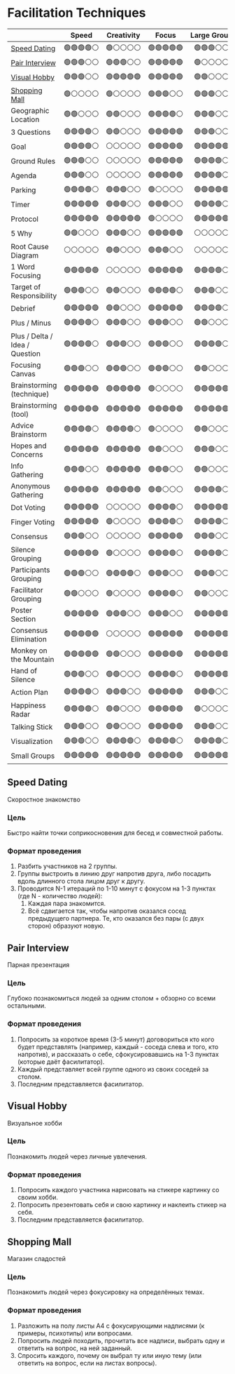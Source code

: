 # Facilitation Techniques

|                                   |   Speed    | Creativity |     Focus     | Large Group | Involvement |
|:----------------------------------|:----------:|:----------:|:-------------:|:-----------:|:-----------:|
| [Speed Dating](#speed-dating)     | 🟢🟢🟢🟢⚪  |   🟢⚪⚪⚪⚪   |  🟢🟢🟢🟢🟢   |  🟢🟢🟢⚪⚪   | 🟢🟢🟢🟢🟢  |
| [Pair Interview](#pair-interview) |  🟢🟢🟢⚪⚪  |  🟢🟢🟢⚪⚪  |  🟢🟢🟢🟢🟢   |   🟢⚪⚪⚪⚪    |   🟢🟢⚪⚪⚪   |
| [Visual Hobby](#visual-hobby)     |  🟢🟢🟢⚪⚪  | 🟢🟢🟢🟢🟢 |  🟢🟢🟢🟢🟢   |   🟢🟢⚪⚪⚪   | 🟢🟢🟢🟢🟢  |
| [Shopping Mall](#shopping-mall)   |   🟢⚪⚪⚪⚪   |   🟢⚪⚪⚪⚪   |   🟢🟢🟢⚪⚪    |  🟢🟢🟢⚪⚪   |  🟢🟢🟢🟢⚪  |
| Geographic Location               |  🟢🟢⚪⚪⚪   |  🟢🟢⚪⚪⚪   |   🟢🟢🟢🟢⚪   |  🟢🟢🟢⚪⚪   |  🟢🟢🟢🟢⚪  |
| 3 Questions                       | 🟢🟢🟢🟢⚪  |  🟢🟢⚪⚪⚪   |  🟢🟢🟢🟢🟢   |  🟢🟢🟢⚪⚪   |  🟢🟢🟢⚪⚪   |
| Goal                              | 🟢🟢🟢🟢⚪  |   ⚪⚪⚪⚪⚪    |  🟢🟢🟢🟢🟢   | 🟢🟢🟢🟢🟢  |  🟢🟢🟢⚪⚪   |
| Ground Rules                      |  🟢🟢🟢⚪⚪  |   ⚪⚪⚪⚪⚪    |  🟢🟢🟢🟢🟢   |  🟢🟢🟢🟢⚪  |   🟢🟢⚪⚪⚪   |
| Agenda                            |  🟢🟢🟢⚪⚪  |   ⚪⚪⚪⚪⚪    |  🟢🟢🟢🟢🟢   |  🟢🟢🟢🟢⚪  |  🟢🟢🟢🟢⚪  |
| Parking                           | 🟢🟢🟢🟢⚪  |  🟢🟢🟢⚪⚪  |    🟢⚪⚪⚪⚪     | 🟢🟢🟢🟢🟢  |   🟢🟢⚪⚪⚪   |
| Timer                             | 🟢🟢🟢🟢🟢 |  🟢🟢🟢⚪⚪  |   🟢🟢🟢⚪⚪    |  🟢🟢🟢🟢⚪  |  🟢🟢🟢🟢⚪  |
| Protocol                          | 🟢🟢🟢🟢🟢 | 🟢🟢🟢🟢🟢 |    🟢⚪⚪⚪⚪     | 🟢🟢🟢🟢🟢  |  🟢🟢🟢🟢⚪  |
| 5 Why                             |  🟢🟢⚪⚪⚪   |  🟢🟢🟢⚪⚪  |  🟢🟢🟢🟢🟢   |    ⚪⚪⚪⚪⚪    |  🟢🟢🟢⚪⚪   |
| Root Cause Diagram                |   ⚪⚪⚪⚪⚪    |  🟢🟢⚪⚪⚪   |   🟢🟢🟢⚪⚪    |    ⚪⚪⚪⚪⚪    |   🟢🟢⚪⚪⚪   |
| 1 Word Focusing                   | 🟢🟢🟢🟢🟢 |   ⚪⚪⚪⚪⚪    |  🟢🟢🟢🟢🟢   |  🟢🟢🟢🟢⚪  |  🟢🟢🟢🟢⚪  |
| Target of Responsibility          |  🟢🟢🟢⚪⚪  |  🟢🟢⚪⚪⚪   |   🟢🟢🟢🟢⚪   |  🟢🟢🟢⚪⚪   |  🟢🟢🟢⚪⚪   |
| Debrief                           | 🟢🟢🟢🟢🟢 |  🟢🟢⚪⚪⚪   |  🟢🟢🟢🟢🟢   |  🟢🟢🟢🟢⚪  | 🟢🟢🟢🟢🟢  |
| Plus / Minus                      | 🟢🟢🟢🟢⚪  |  🟢🟢🟢⚪⚪  |   🟢🟢🟢⚪⚪    |   🟢🟢⚪⚪⚪   |  🟢🟢🟢⚪⚪   |
| Plus / Delta / Idea / Question    | 🟢🟢🟢🟢⚪  |  🟢🟢🟢⚪⚪  |   🟢🟢🟢⚪⚪    |  🟢🟢🟢🟢⚪  |  🟢🟢🟢🟢⚪  |
| Focusing Canvas                   |  🟢🟢🟢⚪⚪  |  🟢🟢🟢⚪⚪  |   🟢🟢🟢⚪⚪    |   🟢🟢⚪⚪⚪   |  🟢🟢🟢⚪⚪   |
| Brainstorming (technique)         | 🟢🟢🟢🟢🟢 | 🟢🟢🟢🟢🟢 |    🟢⚪⚪⚪⚪     | 🟢🟢🟢🟢🟢  | 🟢🟢🟢🟢🟢  |
| Brainstorming (tool)              | 🟢🟢🟢🟢🟢 | 🟢🟢🟢🟢🟢 |  🟢🟢🟢🟢🟢   | 🟢🟢🟢🟢🟢  | 🟢🟢🟢🟢🟢  |
| Advice Brainstorm                 | 🟢🟢🟢🟢⚪  | 🟢🟢🟢🟢⚪  |    🟢⚪⚪⚪⚪     |   🟢🟢⚪⚪⚪   | 🟢🟢🟢🟢🟢  |
| Hopes and Concerns                | 🟢🟢🟢🟢🟢 | 🟢🟢🟢🟢🟢 |    🟢🟢⚪⚪⚪    |  🟢🟢🟢⚪⚪   |  🟢🟢🟢🟢⚪  |
| Info Gathering                    |  🟢🟢🟢⚪⚪  | 🟢🟢🟢🟢🟢 |   🟢🟢🟢⚪⚪    |   🟢🟢⚪⚪⚪   |  🟢🟢🟢⚪⚪   |
| Anonymous Gathering               | 🟢🟢🟢🟢🟢 | 🟢🟢🟢🟢🟢 |    🟢🟢⚪⚪⚪    |  🟢🟢🟢🟢⚪  |   🟢🟢⚪⚪⚪   |
| Dot Voting                        | 🟢🟢🟢🟢🟢 |   ⚪⚪⚪⚪⚪    |   🟢🟢🟢🟢⚪   | 🟢🟢🟢🟢🟢  | 🟢🟢🟢🟢🟢  |
| Finger Voting                     | 🟢🟢🟢🟢🟢 |   🟢⚪⚪⚪⚪   |   🟢🟢🟢🟢⚪   |  🟢🟢🟢🟢⚪  | 🟢🟢🟢🟢🟢  |
| Consensus                         |  🟢🟢🟢⚪⚪  |   ⚪⚪⚪⚪⚪    |  🟢🟢🟢🟢🟢   |  🟢🟢🟢⚪⚪   |  🟢🟢🟢⚪⚪   |
| Silence Grouping                  | 🟢🟢🟢🟢🟢 |   🟢⚪⚪⚪⚪   |   🟢🟢🟢🟢⚪   |  🟢🟢🟢🟢⚪  |   🟢🟢⚪⚪⚪   |
| Participants Grouping             |  🟢🟢🟢⚪⚪  | 🟢🟢🟢🟢⚪  |   🟢🟢🟢⚪⚪    |  🟢🟢🟢⚪⚪   |   🟢🟢⚪⚪⚪   |
| Facilitator Grouping              |  🟢🟢⚪⚪⚪   |   🟢⚪⚪⚪⚪   |   🟢🟢🟢🟢⚪   |   🟢🟢⚪⚪⚪   |   🟢⚪⚪⚪⚪    |
| Poster Section                    | 🟢🟢🟢🟢🟢 |  🟢🟢🟢⚪⚪  |   🟢🟢🟢⚪⚪    | 🟢🟢🟢🟢🟢  |  🟢🟢🟢🟢⚪  |
| Consensus Elimination             | 🟢🟢🟢🟢🟢 |   ⚪⚪⚪⚪⚪    |  🟢🟢🟢🟢🟢   | 🟢🟢🟢🟢🟢  |   🟢🟢⚪⚪⚪   |
| Monkey on the Mountain            | 🟢🟢🟢🟢🟢 |  🟢🟢⚪⚪⚪   |  🟢🟢🟢🟢🟢   | 🟢🟢🟢🟢🟢  | 🟢🟢🟢🟢🟢  |
| Hand of Silence                   |  🟢🟢🟢⚪⚪  |  🟢🟢⚪⚪⚪   |   🟢🟢🟢🟢⚪   | 🟢🟢🟢🟢🟢  | 🟢🟢🟢🟢🟢  |
| Action Plan                       | 🟢🟢🟢🟢⚪  |  🟢🟢🟢⚪⚪  |  🟢🟢🟢🟢🟢   |  🟢🟢🟢⚪⚪   |  🟢🟢🟢🟢⚪  |
| Happiness Radar                   | 🟢🟢🟢🟢⚪  |  🟢🟢⚪⚪⚪   |  🟢🟢🟢🟢🟢   |   🟢⚪⚪⚪⚪    | 🟢🟢🟢🟢🟢  |
| Talking Stick                     |  🟢🟢🟢⚪⚪  |  🟢🟢⚪⚪⚪   |  🟢🟢🟢🟢🟢   |  🟢🟢🟢⚪⚪   |  🟢🟢🟢⚪⚪   |
| Visualization                     |  🟢🟢🟢⚪⚪  | 🟢🟢🟢🟢⚪  |   🟢🟢🟢🟢⚪   |  🟢🟢🟢🟢⚪  | 🟢🟢🟢🟢🟢  |
| Small Groups                      | 🟢🟢🟢🟢🟢 | 🟢🟢🟢🟢🟢 |  🟢🟢🟢🟢🟢   | 🟢🟢🟢🟢🟢  | 🟢🟢🟢🟢🟢  |


## Speed Dating
Скоростное знакомство

### Цель
Быстро найти точки соприкосновения для бесед и совместной работы.

### Формат проведения
1. Разбить участников на 2 группы.
2. Группы выстроить в линию друг напротив друга, либо посадить вдоль длинного стола лицом друг к другу.
3. Проводится N-1 итераций по 1-10 минут с фокусом на 1-3 пунктах (где N - количество людей):
    1. Каждая пара знакомится.
    2. Всё сдвигается так, чтобы напротив оказался сосед предыдущего партнера. Те, кто оказался без пары (с двух сторон) образуют новую.

## Pair Interview
Парная презентация

### Цель
Глубоко познакомиться людей за одним столом + обзорно со всеми остальными.

### Формат проведения
1. Попросить за короткое время (3-5 минут) договориться кто кого будет представлять (например, каждый - соседа слева и того, кто напротив), и рассказать о себе, сфокусировавшись на 1-3 пунктах (которые даёт фасилитатор).
2. Каждый представляет всей группе одного из своих соседей за столом.
3. Последним представляется фасилитатор.

## Visual Hobby
Визуальное хобби

### Цель
Познакомить людей через личные увлечения.

### Формат проведения
1. Попросить каждого участника нарисовать на стикере картинку со своим хобби.
2. Попросить презентовать себя и свою картинку и наклеить стикер на себя.
3. Последним представляется фасилитатор.

## Shopping Mall
Магазин сладостей

### Цель
Познакомить людей через фокусировку на определённых темах.

### Формат проведения
1. Разложить на полу листы A4 с фокусирующими надписями (к примеры, психотипы) или вопросами.
2. Попросить людей походить, прочитать все надписи, выбрать одну и ответить на вопрос, на ней заданный.
3. Спросить каждого, почему он выбрал ту или иную тему (или ответить на вопрос, если на листах вопросы).
